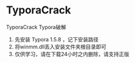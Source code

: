 # TyporaCrack
TyporaCrack  Typora破解

1. 先安装 Typora 1.5.8 ，记下安装路径
2. 将winmm.dll丢入安装文件夹根目录即可
5. 仅供学习，请在下载24小时之内删除，请支持正版
